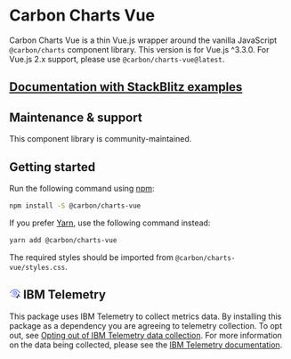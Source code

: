 # Carbon Charts Vue

Carbon Charts Vue is a thin Vue.js wrapper around the vanilla JavaScript `@carbon/charts` component
library. This version is for Vue.js ^3.3.0. For Vue.js 2.x support, please use
`@carbon/charts-vue@latest`.

## [Documentation with StackBlitz examples](https://charts.carbondesignsystem.com/)

## Maintenance & support

This component library is community-maintained.

## Getting started

Run the following command using [npm](https://www.npmjs.com/):

```bash
npm install -S @carbon/charts-vue
```

If you prefer [Yarn](https://yarnpkg.com/en/), use the following command instead:

```bash
yarn add @carbon/charts-vue
```

The required styles should be imported from `@carbon/charts-vue/styles.css`.

## <picture><source height="20" width="20" media="(prefers-color-scheme: dark)" srcset="https://raw.githubusercontent.com/ibm-telemetry/telemetry-js/main/docs/images/ibm-telemetry-dark.svg"><source height="20" width="20" media="(prefers-color-scheme: light)" srcset="https://raw.githubusercontent.com/ibm-telemetry/telemetry-js/main/docs/images/ibm-telemetry-light.svg"><img height="20" width="20" alt="IBM Telemetry" src="https://raw.githubusercontent.com/ibm-telemetry/telemetry-js/main/docs/images/ibm-telemetry-light.svg"></picture> IBM Telemetry

This package uses IBM Telemetry to collect metrics data. By installing this package as a dependency
you are agreeing to telemetry collection. To opt out, see
[Opting out of IBM Telemetry data collection](https://github.com/ibm-telemetry/telemetry-js/tree/main#opting-out-of-ibm-telemetry-data-collection).
For more information on the data being collected, please see the
[IBM Telemetry documentation](https://github.com/ibm-telemetry/telemetry-js/tree/main#ibm-telemetry-collection-basics).
